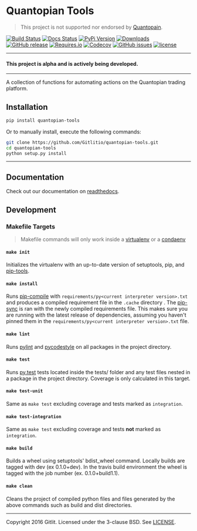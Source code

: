 # Quantopian Tools

> This project is not supported nor endorsed by [Quantopain](https://www.quantopian.com).

[![Build Status](https://img.shields.io/travis/Gitlitio/quantopian-tools.svg)](https://travis-ci.org/Gitlitio/quantopian-tools)
[![Docs Status](https://readthedocs.org/projects/quantopian-tools/badge/?version=latest)](http://quantopian-tools.readthedocs.io/en/latest/)
[![PyPi Version](https://img.shields.io/pypi/v/quantopian-tools.svg)](https://pypi.python.org/pypi/quantopian-tools/)
[![Downloads](https://img.shields.io/pypi/dm/quantopian-tools.svg)](https://pypi.python.org/pypi/quantopian-tools/)
[![GitHub release](https://img.shields.io/github/release/Gitlitio/quantopian-tools.svg)](https://github.com/Gitlitio/quantopian-tools/releases)
[![Requires.io](https://img.shields.io/requires/github/Gitlitio/quantopian-tools.svg)](https://requires.io/github/Gitlitio/quantopian-tools/requirements/?branch=master)
[![Codecov](https://img.shields.io/codecov/c/github/Gitlitio/quantopian-tools.svg)](https://codecov.io/gh/Gitlitio/quantopian-tools)
[![GitHub issues](https://img.shields.io/github/issues/Gitlitio/quantopian-tools.svg)](https://github.com/Gitlitio/quantopian-tools/issues)
[![license](https://img.shields.io/github/license/Gitlitio/quantopian-tools.svg)](https://github.com/Gitlitio/quantopian-tools/blob/master/LICENSE)


***

#### This project is alpha and is actively being developed.

***

A collection of functions for automating actions on the Quantopian trading platform.


## Installation

```bash
pip install quantopian-tools
```

Or to manually install, execute the following commands:

```bash
git clone https://github.com/Gitlitio/quantopian-tools.git
cd quantopian-tools
python setup.py install
```
***

## Documentation

Check out our documentation on [readthedocs](http://quantopian-tools.readthedocs.io/en/latest/).


## Development

### Makefile Targets

> Makefile commands will only work inside a [virtualenv](https://virtualenv.pypa.io/en/latest/) or a
[condaenv](http://conda.pydata.org/docs/using/envs.html)

#### `make init`

Initializes the virtualenv with an up-to-date version of setuptools, pip, and
[pip-tools](https://github.com/nvie/pip-tools/).

#### `make install`

Runs [pip-compile] with `requirements/py<current interpreter version>.txt` and produces a compiled requirement file in
the `.cache` directory . The [pip-sync] is ran with the newly compiled requirements file. This makes sure you are
running with the latest release of dependencies, assuming you haven't pinned them in the
`requirements/py<current interpreter version>.txt` file.

#### `make lint`

Runs [pylint] and [pycodestyle] on all packages in the project directory.

#### `make test`

Runs [py.test] tests located inside the tests/ folder and any test files nested in a package in the project directory.
Coverage is only calculated in this target.

#### `make test-unit`

Same as `make test` excluding coverage and tests marked as `integration`.

#### `make test-integration`

Same as `make test` excluding coverage and tests **not** marked as `integration`.

#### `make build`

Builds a wheel using setuptools' bdist_wheel command. Locally builds are tagged with dev (ex 0.1.0+dev). In the travis
build environment the wheel is tagged with the job number (ex. 0.1.0+build1.1).

#### `make clean`

Cleans the project of compiled python files and files generated by the above commands such as build and dist directories.

---
Copyright 2016 Gitlit. Licensed under the 3-clause BSD. See [LICENSE](LICENSE).

[pylint]: https://www.pylint.org/
[pycodestyle]: https://pycodestyle.readthedocs.io/en/latest/
[py.test]: http://pytest.org/latest/
[pip-tools]: https://github.com/nvie/pip-tools/#pip-tools--pip-compile--pip-sync
[pip-compile]: https://github.com/nvie/pip-tools/#example-usage-for-pip-compile
[pip-sync]: https://github.com/nvie/pip-tools/#example-usage-for-pip-sync
